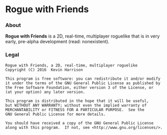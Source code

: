 # Rogue with Friends

### About

**Rogue with Friends** is a 2D, real-time, multiplayer roguelike that is in
very early, pre-alpha development (read: nonexistent).

### Legal

```
Rogue with Friends, a 2D, real-time, multiplayer roguelike
Copyright (C) 2016  Kevin Harrison

This program is free software: you can redistribute it and/or modify
it under the terms of the GNU General Public License as published by
the Free Software Foundation, either version 3 of the License, or
(at your option) any later version.

This program is distributed in the hope that it will be useful,
but WITHOUT ANY WARRANTY; without even the implied warranty of
MERCHANTABILITY or FITNESS FOR A PARTICULAR PURPOSE.  See the
GNU General Public License for more details.

You should have received a copy of the GNU General Public License
along with this program.  If not, see <http://www.gnu.org/licenses/>.
```
